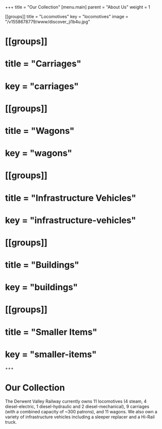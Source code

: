 +++
title = "Our Collection"
[menu.main]
parent = "About Us"
weight = 1

[[groups]]
title = "Locomotives"
key = "locomotives"
image = "/v1558678779/www/discover_ji1b4u.jpg"

# [[groups]]
# title = "Carriages"
# key = "carriages"

# [[groups]]
# title = "Wagons"
# key = "wagons"

# [[groups]]
# title = "Infrastructure Vehicles"
# key = "infrastructure-vehicles"

# [[groups]]
# title = "Buildings"
# key = "buildings"

# [[groups]]
# title = "Smaller Items"
# key = "smaller-items"
+++

# Our Collection

The Derwent Valley Railway currently owns 11 locomotives (4 steam, 4 diesel-electric, 1 diesel-hydraulic and 2 diesel-mechanical), 9 carriages (with a combined capacity of ~300 patrons), and 11 wagons. We also own a variety of infrastructure vehicles including a sleeper replacer and a Hi-Rail truck.

